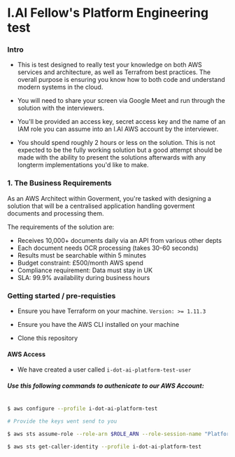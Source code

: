 # I.AI Fellow's Platform Engineering test

### Intro

- This is test designed to really test your knowledge on both AWS services and architecture, as well as Terrafrom best practices. The overall purpose is ensuring you know how to both code and understand modern systems in the cloud.

- You will need to share your screen via Google Meet and run through the solution with the interviewers.

- You'll be provided an access key, secret access key and the name of an IAM role you can assume into an I.AI AWS account by the interviewer.

- You should spend roughly 2 hours or less on the solution. This is not expected to be the fully working solution but a good attempt should be made with the ability to present the solutions afterwards with any longterm implementations you'd like to make.

### 1. The Business Requirements

As an AWS Architect within Goverment, you're tasked with designing a solution that will be a centralised application handling goverment documents and processing them.

The requirements of the solution are:

- Receives 10,000+ documents daily via an API from various other depts
- Each document needs OCR processing (takes 30-60 seconds)
- Results must be searchable within 5 minutes
- Budget constraint: £500/month AWS spend
- Compliance requirement: Data must stay in UK
- SLA: 99.9% availability during business hours



### Getting started / pre-requisties

- Ensure you have Terraform on your machine. `Version: >= 1.11.3`

- Ensure you have the AWS CLI installed on your machine

- Clone this repository


#### AWS Access

- We have created a user called `i-dot-ai-platform-test-user`

##### Use this following commands to authenicate to our AWS Account:
```sh

$ aws configure --profile i-dot-ai-platform-test

# Provide the keys went send to you

$ aws sts assume-role --role-arn $ROLE_ARN --role-session-name "PlatformTest" --profile i-dot-ai-platform-test --output json

$ aws sts get-caller-identity --profile i-dot-ai-platform-test
```
